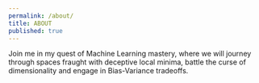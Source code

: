 ```yaml
---
permalink: /about/
title: ABOUT
published: true
---
```

Join me in my quest of Machine Learning mastery, where we will journey through spaces fraught with deceptive local minima, battle the curse of dimensionality and engage in Bias-Variance tradeoffs.
